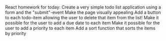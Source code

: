 React homework for today:
    Create a very simple todo list application using a form and the "submit"-event
    Make the page visually appealing
    Add a button to each todo-item allowing the user to delete that item from the list!
    Make it possible for the user to add a due date to each item
    Make it possible for the user to add a priority to each item
    Add a sort function that sorts the items by priority